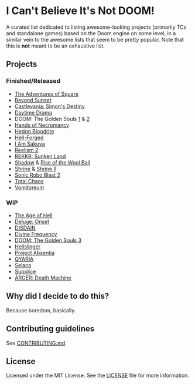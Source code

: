 # I Can't Believe It's Not DOOM!
A curated list dedicated to listing awesome-looking projects (primarily TCs and standalone games) based on the Doom engine on some level, in a similar vein to the awesome lists that seem to be pretty popular. Note that this is **not** meant to be an exhaustive list.

## Projects

### Finished/Released
* [The Adventures of Square](http://adventuresofsquare.com/)
* [Beyond Sunset](https://store.steampowered.com/app/1665260/Beyond_Sunset/)
* [Castlevania: Simon's Destiny](https://batandy.itch.io/simonsdestiny)
* [Daytime Drama](https://forum.zdoom.org/viewtopic.php?t=55387)
* DOOM: The Golden Souls [1](https://batandy.itch.io/goldensouls) & [2](https://batandy.itch.io/goldensouls2)
* [Hands of Necromancy](https://store.steampowered.com/app/1898610/Hands_of_Necromancy/)
* [Hedon Bloodrite](https://store.steampowered.com/app/1072150/Hedon_Bloodrite/)
* [Hell-Forged](https://forum.zdoom.org/viewtopic.php?t=73013)
* [I Am Sakuya](https://store.steampowered.com/app/1960590/I_Am_Sakuya_Touhou_FPS_Game/)
* [Reelism 2](https://reelism.dog/)
* [REKKR: Sunken Land](https://store.steampowered.com/app/1715690/REKKR_Sunken_Land/)
* [Shadow](https://www.moddb.com/mods/shadow-of-the-wool-ball) & [Rise of the Wool Ball](https://www.moddb.com/mods/rise-of-the-wool-ball-v13)
* [Shrine](https://store.steampowered.com/app/1271050/Shrine/) & [Shrine II](https://store.steampowered.com/app/1417010/Shrine_II/)
* [Sonic Robo Blast 2](https://www.srb2.org/)
* [Total Chaos](https://www.moddb.com/mods/total-chaos)
* [Vomitoreum](https://store.steampowered.com/app/1549750/Vomitoreum/)

### WIP
* [The Age of Hell](https://store.steampowered.com/app/1779060/The_Age_of_Hell/)
* [Deluge: Onset](https://www.moddb.com/mods/deluge-onset)
* [DISDAIN](https://store.steampowered.com/app/2113270/DISDAIN/)
* [Divine Frequency](https://store.steampowered.com/app/2548880/Divine_Frequency/)
* [DOOM: The Golden Souls 3](https://batandy.itch.io/goldensouls3)
* [Hellslinger](https://twitter.com/hellslingergame)
* [Project Absentia](https://store.steampowered.com/app/1662010/Project_Absentia/)
* [QYARIA](https://www.doomworld.com/forum/topic/139562-qyaria-a-wip-gzdoom-game/)
* [Selaco](https://store.steampowered.com/app/1592280/Selaco/)
* [Supplice](https://store.steampowered.com/app/1693280/Supplice/)
* [ÄRGER: Death Machine](https://twitter.com/BrainMeltGames)

## Why did I decide to do this?
Because boredom, basically.

## Contributing guidelines
See [CONTRIBUTING.md](/CONTRIBUTING.md).

## License
Licensed under the MIT License. See the [LICENSE](/LICENSE) file for more information.